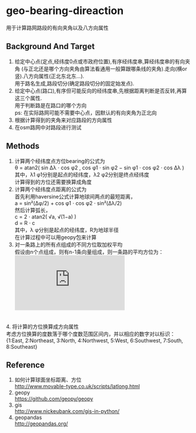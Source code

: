 # geo-bearing-direaction
用于计算路网路段的有向夹角以及八方向属性

## Background And Target
1. 给定中心点(定点,经纬度0点或市政府位置),有序经纬度串,算经纬度串的有向夹角
(与正北还是哪个方向夹角由算法看通用一般算跟哪条线的夹角).走向(横or竖).八方向属性(正北东北东...).<Br/>
用于路名生成,路段切分(确定路段切分的固定始发点).<Br/>
2. 给定中心点(路口),有序但可能反向的经纬度串,先根据距离判断是否反转,再算这三个属性.<Br/>
用于判断路是在路口的哪个方向<Br/>
ps: 在实际路网可能不需要中心点，因默认的有向夹角为正北向<Br/>
3. 根据计算得到的夹角来对应路段的方向属性<Br/>
4. 在osm路网中对路段进行测试

## Methods
1. 计算两个经纬度点方位bearing的公式为<Br/>
θ = atan2( sin Δλ ⋅ cos φ2 , cos φ1 ⋅ sin φ2 − sin φ1 ⋅ cos φ2 ⋅ cos Δλ )<Br/>
其中，λ1 φ1分别是起点的经纬度，λ2 φ2分别是终点经纬度<Br/>
计算得到的方位还需要换算成角度<Br/>
2. 计算两个经纬度点距离的公式为<Br/>
首先利用haversine公式计算地球间两点的最短距离，<Br/>
a = sin²(Δφ/2) + cos φ1 ⋅ cos φ2 ⋅ sin²(Δλ/2)<Br/>
然后计算弧长，<Br/>
c = 2 ⋅ atan2( √a, √(1−a) )<Br/>
d = R ⋅ c<Br/>
其中，λ φ分别是起点的经纬度，R为地球半径<Br/>
在计算过程中可以用geopy包来计算<Br/>
3. 对一条路上的所有点组成的不同方位取加权平均<Br/>
假设由n个点组成，则有n-1条向量组成，则一条路的平均方位为：<Br/>
![](http://latex.codecogs.com/gif.latex?%5Csum_%7Bi%3D0%7D%5E%7Bn-1%7Dd_i%5Ctheta_i)
<Br/>
4. 将计算的方位换算成方向属性<Br/>
考虑方位换算的度数落于哪个度数范围区间内，并以相应的数字对以标识：<Br/>
{1:East, 2:Northeast, 3:North, 4:Northwest,
5:West, 6:Southwest, 7:South, 8:Southeast}


## Reference
1. 如何计算球面坐标距离、方位<Br/>
http://www.movable-type.co.uk/scripts/latlong.html<Br/>
2. geopy<Br/>
https://github.com/geopy/geopy<Br/>
3. gis <Br/>
http://www.nickeubank.com/gis-in-python/<Br/>
4. geopandas<Br/>
http://geopandas.org/<Br/>




